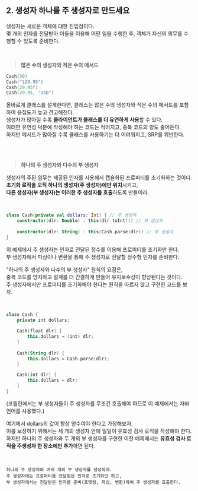 ## 2. 생성자 하나를 주 생성자로 만드세요
생성자는 새로운 객체에 대한 진입점이다.  
몇 개의 인자를 전달받아 이들을 이용해 어떤 일을 수행한 후, 객체가 자신의 의무를 수행할 수 있도록 준비한다.  

<br>

> **많은 수의 생성자와 적은 수의 메서드**

```kotlin
Cash(30)
Cash("$29.95")
Cash(29.95f)
Cash(29.95, "USD")
```

올바르게 클래스를 설계한다면, 클래스는 많은 수의 생성자와 적은 수의 메서드를 포함하여 응집도가 높고 견고해진다.  
생성자가 많아질 수록 **클라이언트가 클래스를 더 유연하게 사용**할 수 있다.  
이러한 유연성 덕분에 작성해야 하는 코드는 적어지고, 중복 코드의 양도 줄어든다.  
하지만 메서드가 많아질 수록 클래스를 사용하기는 더 어려워지고, SRP를 위반한다.  

<br>
<br>

> **하나의 주 생성자와 다수의 부 생성자**

생성자의 주된 임무는 제공된 인자를 사용해서 캡슐화된 프로퍼티를 초기화하는 것이다.  
**초기화 로직을 오직 하나의 생성자(주 생성자)에만 위치**시키고,  
**다른 생성자(부 생성자)는 이러한 주 생성자를 호출**하도록 만들어라.  

<br>

```kotlin
class Cash(private val dollars: Int) { // 주 생성자
    constructor(dlr: Double) : this(dlr.toInt()) // 부 생성자
    
    constructor(dlr: String) : this(Cash.parse(dlr)) // 부 생성자
}
```
위 예제에서 주 생성자는 인자로 전달된 정수를 이용해 프로퍼티를 초기화만 한다.  
부 생성자에서 파싱이나 변환을 통해 주 생성자로 전달할 정수형 인자를 준비한다.  


"하나의 주 생성자와 다수의 부 생성자" 원칙의 요점은,  
중복 코드를 방지하고 설계를 더 간결하게 만들어 유지보수성이 향상된다는 것이다.  
주 생성자에서만 프로퍼티를 초기화해야 한다는 원칙을 따르지 않고 구현한 코드를 보자.  

<br>
 
```kotlin
class Cash {
    private int dollars;
    
    Cash(float dlr) {
        this.dollars = (int) dlr;
    }
    
    Cash(String dlr) {
        this.dollars = Cash.parse(dlr);
    }

    Cash(int dlr) {
        this.dollars = dlr;
    }
}
```

(코틀린에서는 부 생성자들이 주 생성자를 무조건 호출해야 하므로 이 예제에서는 자바 언어를 사용했다.)  


여기에서 dollars의 값이 항상 양수여야 한다고 가정해보자.  
이를 보장하기 위해서는 세 개의 생성자 안에 일일이 유효성 검사 로직을 작성해야 한다.  
하지만 하나의 주 생성자와 두 개의 부 생성자를 구현한 이전 예제에서는 **유효성 검사 로직을 주생성자 한 장소에만 추가**하면 된다.  

<br>

```
하나의 주 생성자와 여러 개의 부 생성자를 생성하라.
주 생성자에는 프로퍼티를 전달받은 인자로 초기화만 하고,
부 생성자에서는 전달받은 인자를 준비(포맷팅, 파싱, 변환)하여 주 생성자를 호출한다.
```
